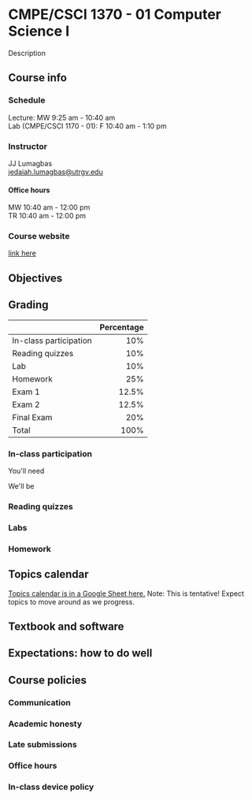 # CMPE/CSCI 1370 - 01 Computer Science I

Description

## Course info

### Schedule

Lecture: MW 9:25 am - 10:40 am  
Lab (CMPE/CSCI 1170 - 01): F 10:40 am - 1:10 pm

### Instructor

JJ Lumagbas  
[jedaiah.lumagbas@utrgv.edu](mailto:jedaiah.lumagbas@utrgv.edu)

#### Office hours

MW 10:40 am - 12:00 pm  
TR 10:40 am - 12:00 pm

### Course website  

[link here]()

## Objectives



## Grading

|                        | Percentage |
|------------------------|-----------:|
| In-class participation |        10% |
| Reading quizzes        |        10% |
| Lab                    |        10% |
| Homework               |        25% |
| Exam 1                 |      12.5% |
| Exam 2                 |      12.5% |
| Final Exam             |        20% |
| Total                  |       100% |

### In-class participation

You'll need 

We'll be 

### Reading quizzes

### Labs

### Homework



## Topics calendar

[Topics calendar is in a Google Sheet here.](https://docs.google.com/spreadsheets/d/1HtpLxEttdHF2lLJeFtqy-fk4xJKU39BsZCgQt3ENBus/edit?usp=sharing) Note: This is tentative! Expect topics to move around as we progress.

## Textbook and software

## Expectations: how to do well

## Course policies

### Communication

### Academic honesty

### Late submissions

### Office hours

### In-class device policy
